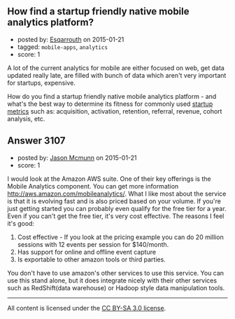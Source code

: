 ## How find a startup friendly native mobile analytics platform?

- posted by: [Esqarrouth](https://stackexchange.com/users/3055586/esqarrouth) on 2015-01-21
- tagged: `mobile-apps`, `analytics`
- score: 1

<p>A lot of the current analytics for mobile are either focused on web, get data updated really late, are filled with bunch of data which aren't very important for startups, expensive.</p>

<p>How do you find a startup friendly native mobile analytics platform - and what's the best way to determine its fitness for commonly used <a href="http://500hats.typepad.com/500blogs/2007/09/startup-metrics.html" rel="nofollow">startup metrics</a> such as: acquisition, activation, retention, referral, revenue, cohort analysis, etc.</p>



## Answer 3107

- posted by: [Jason Mcmunn](https://stackexchange.com/users/5429346/jason-mcmunn) on 2015-01-21
- score: 1

<p>I would look at the Amazon AWS suite.  One of their key offerings is the Mobile Analytics component.  You can get more information <a href="http://aws.amazon.com/mobileanalytics/" rel="nofollow">http://aws.amazon.com/mobileanalytics/</a>.  What I like most about the service is that it is evolving fast and is also priced based on your volume.  If you're just getting started you can probably even qualify for the free tier for a year.  Even if you can't get the free tier, it's very cost effective.
The reasons I feel it's good:</p>

<ol>
<li>Cost effective - If you look at the pricing example you can do 20 million sessions with 12 events per session for $140/month.</li>
<li>Has support for online and offline event capture</li>
<li>Is exportable to other amazon tools or third parties.</li>
</ol>

<p>You don't have to use amazon's other services to use this service.  You can use this stand alone, but it does integrate nicely with their other services such as RedShift(data warehouse) or Hadoop style data manipulation tools.</p>




---

All content is licensed under the [CC BY-SA 3.0 license](https://creativecommons.org/licenses/by-sa/3.0/).
